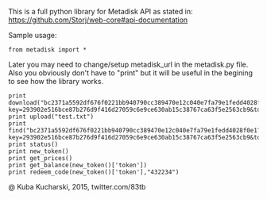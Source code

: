 This is a full python library for Metadisk API as stated in:
https://github.com/Storj/web-core#api-documentation

Sample usage:

```
from metadisk import *
```

Later you may need to change/setup metadisk_url in the metadisk.py file. Also you obviously don't have to "print" but it will be useful in the begining to see how the library works.

```
print download("bc2371a5592df676f0221bb940790cc389470e12c040e7fa79e1fedd4028f0e1?key=293902e516bce87b276d9f416d27059c6e9ce630ab15c38767ca63f5e2563cb9&token=XeWAT4uiQcBMqt2m")
print upload("test.txt")
print find("bc2371a5592df676f0221bb940790cc389470e12c040e7fa79e1fedd4028f0e1?key=293902e516bce87b276d9f416d27059c6e9ce630ab15c38767ca63f5e2563cb9&token=XeWAT4uiQcBMqt2m")
print status()
print new_token()
print get_prices()
print get_balance(new_token()['token'])
print redeem_code(new_token()['token'],"432234")
```


@ Kuba Kucharski, 2015, twitter.com/83tb
